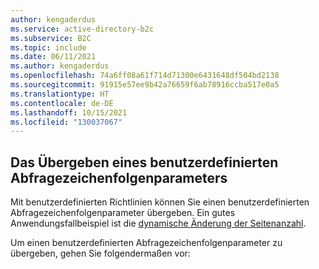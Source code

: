 ```yaml
---
author: kengaderdus
ms.service: active-directory-b2c
ms.subservice: B2C
ms.topic: include
ms.date: 06/11/2021
ms.author: kengaderdus
ms.openlocfilehash: 74a6ff08a61f714d71300e6431648df504bd2138
ms.sourcegitcommit: 91915e57ee9b42a76659f6ab78916ccba517e0a5
ms.translationtype: HT
ms.contentlocale: de-DE
ms.lasthandoff: 10/15/2021
ms.locfileid: "130037067"
---
```

## <a name="pass-a-custom-query-string-parameter"></a>Das Übergeben eines benutzerdefinierten Abfragezeichenfolgenparameters

Mit benutzerdefinierten Richtlinien können Sie einen benutzerdefinierten Abfragezeichenfolgenparameter übergeben. Ein gutes Anwendungsfallbeispiel ist die [dynamische Änderung der Seitenanzahl](../articles/active-directory-b2c/customize-ui-with-html.md?pivots=b2c-custom-policy#configure-dynamic-custom-page-content-uri).

Um einen benutzerdefinierten Abfragezeichenfolgenparameter zu übergeben, gehen Sie folgendermaßen vor: